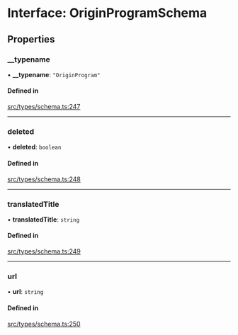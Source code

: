 # Interface: OriginProgramSchema

## Properties

### \_\_typename

• **\_\_typename**: ``"OriginProgram"``

#### Defined in

[src/types/schema.ts:247](https://github.com/bhavjitChauhan/khan-api/blob/9bcea3fc/src/types/schema.ts#L247)

___

### deleted

• **deleted**: `boolean`

#### Defined in

[src/types/schema.ts:248](https://github.com/bhavjitChauhan/khan-api/blob/9bcea3fc/src/types/schema.ts#L248)

___

### translatedTitle

• **translatedTitle**: `string`

#### Defined in

[src/types/schema.ts:249](https://github.com/bhavjitChauhan/khan-api/blob/9bcea3fc/src/types/schema.ts#L249)

___

### url

• **url**: `string`

#### Defined in

[src/types/schema.ts:250](https://github.com/bhavjitChauhan/khan-api/blob/9bcea3fc/src/types/schema.ts#L250)
